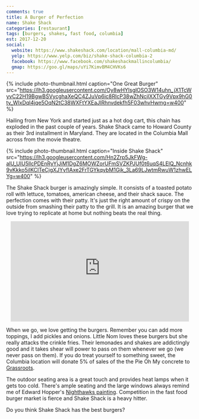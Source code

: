 ```yaml
---
comments: true
title: A Burger of Perfection
name: Shake Shack
categories: [restaurant]
tags: [burgers, shakes, fast food, columbia]
est: 2017-12-20
social:
  website: https://www.shakeshack.com/location/mall-columbia-md/
  yelp: https://www.yelp.com/biz/shake-shack-columbia-2
  facebook: https://www.facebook.com/shakeshackmallincolumbia/
  gmap: https://goo.gl/maps/uYi7KimvBM4CHVKs6
---
```


{%
  include photo-thumbnail.html 
  caption="One Great Burger"
  src="https://lh3.googleusercontent.com/Oy8wHYlsglOSO3W14uhn_jX1TcWyvC22H19BgwBSVycghaXeQC4ZJuVp6ic8RIcP38wZhNcjlXXTGy9Vpx9hG0ty_WIxDql4jqe5OqN2tC38WXFtYXEaJlRhnvdekfh5F03whvHwmg=w400"
%}

Hailing from New York and started just as a hot dog cart, this chain has exploded in the past couple of years. Shake Shack came to Howard County as their 3rd installment in Maryland. They are located in the Columbia Mall across from the movie theatre.

<!--more-->

{%
  include photo-thumbnail.html 
  caption="Inside Shake Shack"
  src="https://lh3.googleusercontent.com/Hn2Zrp5JkFWg-alU_UIU5llcPDEnRyYjJiM1DgZ6MOWZorUFmSVZKPJUf0t6uqS4LElQ_Ncnhk9vKkko5iIKClTeCjgXJYyfIAxe2FrTGYkqybM1Gjk_3La69LJwtmRwuW1zhwELYg=w400"
%}

The Shake Shack burger is amazingly simple. It consists of a toasted potato roll with lettuce, tomatoes, american cheese, and their shack sauce. The perfection comes with their patty. It's just the right amount of crispy on the outside from smashing their patty to the grill. It is an amazing burger that we love trying to replicate at home but nothing beats the real thing.

<div style="text-align:center"><iframe width="480" height="270" src="https://www.youtube-nocookie.com/embed/04xuIuTcti0" frameborder="0" allow="accelerometer; autoplay; encrypted-media; gyroscope; picture-in-picture" allowfullscreen></iframe></div>

When we go, we love getting the burgers. Remember you can add more toppings, I add pickles and onions. Little Nom loves these burgers but she really attacks the crinkle fries. Their lemonades and shakes are addictingly good and it takes shear will power to pass on them whenever we go (we never pass on them). If you do treat yourself to something sweet, the Columbia location will donate 5% of sales of the the Pie Oh My concrete to [Grassroots](http://www.grassrootscrisis.org/).

The outdoor seating area is a great touch and provides heat lamps when it gets too cold. There's ample seating and the large windows always remind me of Edward Hopper's [Nighthawks painting](https://en.wikipedia.org/wiki/Nighthawks_(painting)). Competition in the fast food burger market is fierce and Shake Shack is a heavy hitter.

Do you think Shake Shack has the best burgers?